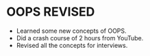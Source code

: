 # OOPS REVISED

* Learned some new concepts of OOPS.
* Did a crash course of 2 hours from YouTube.
* Revised all the concepts for interviews.
